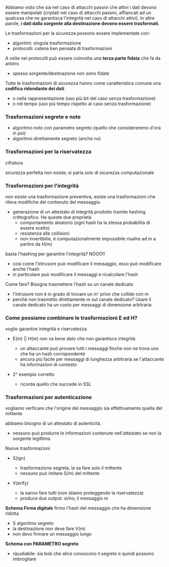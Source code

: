 Abbiamo visto che sia nel caso di attacchi passivi che attivi i dati devono essere manipolati (criptati nel caso di attacchi passivi, affiancati ad un qualcosa che ne garantisca l'integrità nel caso di attacchi attivi). In altre parole, **i dati dalla sorgente alla destinazione devono essere trasformati**.

Le trasformazioni per la sicurezza possono essere implementate con:
- algoritmi: singola trasformazione
- protocolli: catena ben pensata di trasformazioni

A volte nei protocolli può essere coinvolta una **terza parte fidata** che fa da arbitro
- spesso sorgente/destinazione non sono fidate

Tutte le trasformazioni di sicurezza hanno come caratteristica comune una **codifica ridondante dei dati**
- o nella rappresentazione (uso più bit del caso senza trasformazione)
- o nel tempo (uso più tempo rispetto al caso senza trasformazione)


### Trasformazioni segrete e note
- algoritmo noto con parametro segreto (quello che considereremo d'ora in poi)
- algoritmo direttamente segreto (anche no)

### Trasformazioni per la riservatezza
cifratura

sicurezza perfetta non esiste; si parla solo di sicurezza computazionale


### Trasformazioni per l'integrità
non esiste una trasformazione preventiva, esiste una trasformazioni che rileva modifiche del contenuto del messaggio.
- generazione di un attestato di integrità prodotto tramite hashing crittografico. Ha queste due proprietà
    - comportamento aleatorio (ogni hash ha la stessa probabilità di essere scelto)
    - resistenza alle collisioni
    - non invertibilie, è computazionalmente impossibile risalire ad *m* a partire da *H(m)*

basta l'hashing per garantire l'integrità? NOOO!!
- cosi come l'intrusore può modificare il messaggio, esso può modificare anche l'hash
- in particolare può modificare il messaggi e ricalcolare l'hash

Come fare? Bisogna trasmettere l'hash su un canale dedicato
- l'intrusore non è in grado di trovare un m' privo che collide con m
- perchè non trasmetto direttamente m sul canale dedicato? Usare il canale dedicato ha un costo per messaggi di dimensione arbitraria


### Come possiamo combinare le trasformazioni E ed H?
voglio garantire integrità e riservatezza

- E(m) || H(m) non va bene dato che non garantisce integrità
    - un attaccante può provare tutti i messaggi finche non ne trova uno che ha un hash corrispondente
    - ancora più facile per messaggi di lunghezza arbitraria se l'attaccante ha informazioni di contesto

- 2^ esempio corretto
    - ricorda quello che succede in SSL


### Trasformazioni per autenticazione
vogliamo verficare che l'origine del messaggio sia effettivamente quella del mittente

abbiamo bisogno di un attestato di autenticità. 
- nessuno può produrre le informazioni contenute nell'attestato se non la sorgente legittima

Nuove trasformazioni
- S(ign)
    - trasformazione segreta, la sa fare solo il mittente
    - nessuno può imitare S(m) del mittente
    
- V(erify)
    - la sanno fare tutti (non stiamo proteggendo la riservatezza)
    - produce due output: si/no; il messaggio m

**Schema Firma digitale**
firmo l'hash del messaggio che ha dimensione ridotta
- S algoritmo segreto
- la destinazione non deve fare V(m)
- non devo firmare un messaggio lungo

**Schema con PARAMETRO segreto**
- ripudiabile: sia bob che alice conoscono il segreto e quindi possono imbrogliare 